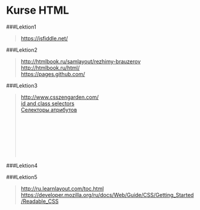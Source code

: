 Kurse HTML
=====================

###Lektion1

>
><https://jsfiddle.net/>
>

###Lektion2

>
><http://htmlbook.ru/samlayout/rezhimy-brauzerov>  
><http://htmlbook.ru/html/>  
><https://pages.github.com/>
>

###Lektion3

>
><http://www.csszengarden.com/>  
>[id and class selectors](http://codepen.io/puzankov/pen/GgbWKy)  
>[Селекторы атрибутов](http://codepen.io/puzankov/pen/Bygmxm)  
>[]()  
>[]()  
>[]()  
>[]()  
>[]()  
>[]()  
>[]()  
>[]()  
>



###Lektion4

###Lektion5

>
><http://ru.learnlayout.com/toc.html>  
><https://developer.mozilla.org/ru/docs/Web/Guide/CSS/Getting_Started/Readable_CSS>
>

